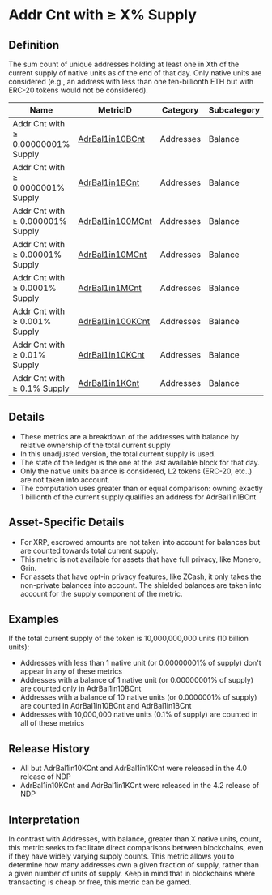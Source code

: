# Addr Cnt with ≥ X% Supply

## Definition

The sum count of unique addresses holding at least one in Xth of the current supply of native units as of the end of that day. Only native units are considered (e.g., an address with less than one ten-billionth ETH but with ERC-20 tokens would not be considered).

| Name                               | MetricID                                                                    | Category  | Subcategory | Type | Unit      | Interval |
| ---------------------------------- | --------------------------------------------------------------------------- | --------- | ----------- | ---- | --------- | -------- |
| Addr Cnt with ≥ 0.00000001% Supply | [AdrBal1in10BCnt](adrbal1in10bcnt.md)                                       | Addresses | Balance     | Sum  | Addresses | 1 day    |
| Addr Cnt with ≥ 0.0000001% Supply  | [AdrBal1in1BCnt](adrbal1in1bcnt.md)                                         | Addresses | Balance     | Sum  | Addresses | 1 day    |
| Addr Cnt with ≥ 0.000001% Supply   | [AdrBal1in100MCnt](adrbal1in100mcnt.md)                                     | Addresses | Balance     | Sum  | Addresses | 1 day    |
| Addr Cnt with ≥ 0.00001% Supply    | [AdrBal1in10MCnt](https://docs.coinmetrics.io/info/metrics/AdrBal1in10MCnt) | Addresses | Balance     | Sum  | Addresses | 1 day    |
| Addr Cnt with ≥ 0.0001% Supply     | [AdrBal1in1MCnt](https://docs.coinmetrics.io/info/metrics/AdrBal1in1MCnt)   | Addresses | Balance     | Sum  | Addresses | 1 day    |
| Addr Cnt with ≥ 0.001% Supply      | [AdrBal1in100KCnt](https://docs.coinmetrics.io/info/metrics/AdrBal1in1MCnt) | Addresses | Balance     | Sum  | Addresses | 1 day    |
| Addr Cnt with ≥ 0.01% Supply       | [AdrBal1in10KCnt](https://docs.coinmetrics.io/info/metrics/AdrBal1in10KCnt) | Addresses | Balance     | Sum  | Addresses | 1 day    |
| Addr Cnt with ≥ 0.1% Supply        | [AdrBal1in1KCnt](https://docs.coinmetrics.io/info/metrics/AdrBal1in1KCnt)   | Addresses | Balance     | Sum  | Addresses | 1 day    |

## Details

* These metrics are a breakdown of the addresses with balance by relative ownership of the total current supply
* In this unadjusted version, the total current supply is used.
* The state of the ledger is the one at the last available block for that day.
* Only the native units balance is considered, L2 tokens (ERC-20, etc..) are not taken into account.
* The computation uses greater than or equal comparison: owning exactly 1 billionth of the current supply qualifies an address for AdrBal1in1BCnt

## Asset-Specific Details

* For XRP, escrowed amounts are not taken into account for balances but are counted towards total current supply.
* This metric is not available for assets that have full privacy, like Monero, Grin.
* For assets that have opt-in privacy features, like ZCash, it only takes the non-private balances into account. The shielded balances are taken into account for the supply component of the metric.

## Examples

If the total current supply of the token is 10,000,000,000 units (10 billion units):

* Addresses with less than 1 native unit (or 0.00000001% of supply) don't appear in any of these metrics
* Addresses with a balance of 1 native unit (or 0.00000001% of supply) are counted only in AdrBal1in10BCnt
* Addresses with a balance of 10 native units (or 0.0000001% of supply) are counted in AdrBal1in10BCnt and AdrBal1in1BCnt
* Addresses with 10,000,000 native units (0.1% of supply) are counted in all of these metrics&#x20;

## Release History

* All but AdrBal1in10KCnt and AdrBal1in1KCnt were released in the 4.0 release of NDP
* AdrBal1in10KCnt and AdrBal1in1KCnt were released in the 4.2 release of NDP

## Interpretation

In contrast with Addresses, with balance, greater than X native units, count, this metric seeks to facilitate direct comparisons between blockchains, even if they have widely varying supply counts. This metric allows you to determine how many addresses own a given fraction of supply, rather than a given number of units of supply. Keep in mind that in blockchains where transacting is cheap or free, this metric can be gamed.
